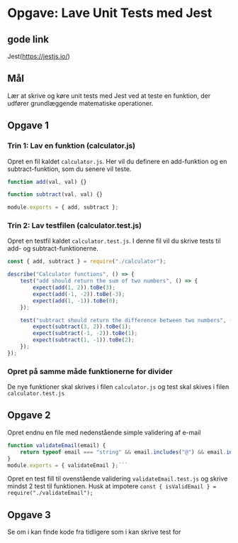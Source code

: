 # Opgave: Lave Unit Tests med Jest

## gode link

Jest(https://jestjs.io/)

## Mål

Lær at skrive og køre unit tests med Jest ved at teste en funktion, der udfører grundlæggende matematiske operationer.

## Opgave 1

### Trin 1: Lav en funktion (calculator.js)

Opret en fil kaldet `calculator.js`. Her vil du definere en add-funktion og en subtract-funktion, som du senere vil teste.

```js // calculator.js
function add(val, val) {}

function subtract(val, val) {}

module.exports = { add, subtract };
```

### Trin 2: Lav testfilen (calculator.test.js)

Opret en testfil kaldet `calculator.test.js`. I denne fil vil du skrive tests til add- og subtract-funktionerne.

```js // calculator.test.js
const { add, subtract } = require("./calculator");

describe("Calculator functions", () => {
	test("add should return the sum of two numbers", () => {
		expect(add(1, 2)).toBe(3);
		expect(add(-1, -2)).toBe(-3);
		expect(add(1, -1)).toBe(0);
	});

	test("subtract should return the difference between two numbers", () => {
		expect(subtract(3, 2)).toBe(1);
		expect(subtract(-1, -2)).toBe(1);
		expect(subtract(1, -1)).toBe(2);
	});
});
```

### Opret på samme måde funktionerne for divider

De nye funktioner skal skrives i filen `calculator.js` og test skal skives i filen `calculator.test.js`

## Opgave 2

Opret endnu en file med nedenstående simple validering af e-mail

````js
function validateEmail(email) {
	return typeof email === "string" && email.includes("@") && email.includes(".");
}
module.exports = { validateEmail };```
````

Opret en test fill til ovenstående validering `validateEmail.test.js` og skrive mindst 2 test til funktionen. Husk at impotere `const { isValidEmail } = require("./validateEmail");`

## Opgave 3

Se om i kan finde kode fra tidligere som i kan skrive test for
